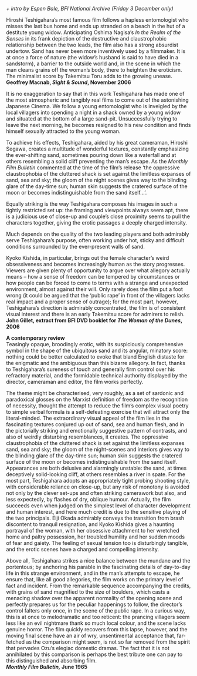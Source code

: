 
_+ intro by Espen Bale, BFI National Archive (Friday 3 December only)_

Hiroshi Teshigahara’s most famous film follows a hapless entomologist who misses the last bus home and ends up stranded on a beach in the hut of a destitute young widow. Anticipating Oshima Nagisa’s _In the Realm of the Senses_ in its frank depiction of the destructive and claustrophobic relationship between the two leads, the film also has a strong absurdist undertow. Sand has never been more inventively used by a filmmaker. It is at once a force of nature (the widow’s husband is said to have died in a sandstorm), a barrier to the outside world and, in the scene in which the man cleans grains off the woman’s body, there to heighten the eroticism. The minimalist score by Takemitsu Toru adds to the growing unease.
**Geoffrey Macnab, _Sight & Sound_, November 2006**<br>

It is no exaggeration to say that in this work Teshigahara has made one of the most atmospheric and tangibly real films to come out of the astonishing Japanese Cinema. We follow a young entomologist who is inveigled by the local villagers into spending a night in a shack owned by a young widow and situated at the bottom of a large sand-pit. Unsuccessfully trying to leave the next morning, he becomes resigned to his new condition and finds himself sexually attracted to the young woman.

To achieve his effects, Teshigahara, aided by his great cameraman, Hiroshi Segawa, creates a multitude of wonderful textures, constantly emphasizing the ever-shifting sand, sometimes pouring down like a waterfall and at others resembling a solid cliff preventing the man’s escape. As the _Monthly Film Bulletin_ commented at the time of the film’s release ‘the oppressive claustrophobia of the cluttered shack is set against the limitless expanses of sand, sea and sky; the gloom of the night scenes gives way to the blinding glare of the day-time sun; human skin suggests the cratered surface of the moon or becomes indistinguishable from the sand itself…’.

Equally striking is the way Teshigahara composes his images in such a tightly restricted set up: the framing and viewpoints always seem apt, there is a judicious use of close-up and couple’s close proximity seems to pull the characters together, giving the erotic passages a deeply charged intensity.

Much depends on the quality of the two leading players and both admirably serve Teshigahara’s purpose, often working under hot, sticky and difficult conditions surrounded by the ever-present walls of sand.

Kyoko Kishida, in particular, brings out the female character’s weird obsessiveness and becomes increasingly human as the story progresses. Viewers are given plenty of opportunity to argue over what allegory actually means – how a sense of freedom can be tempered by circumstances or how people can be forced to come to terms with a strange and unexpected environment, almost against their will. Only rarely does the film put a foot wrong (it could be argued that the ‘public rape’ in front of the villagers lacks real impact and a proper sense of outrage); for the most part, however, Teshigahara’s direction is admirably concentrated, the film is of consistent visual interest and there is an early Takemitsu score for admirers to relish.
**John Gillet, extract from BFI DVD booklet for _The Woman of the Dunes_, 2006**<br>

**A contemporary review**<br>
Teasingly opaque, broodingly erotic, with its suspiciously comprehensive symbol in the shape of the ubiquitous sand and its angular, minatory score: nothing could be better calculated to evoke that bland English distaste for the enigmatic and the ambiguous than this bizarre allegory. In fact, thanks to Teshigahara’s sureness of touch and generally firm control over his refractory material, and the formidable technical authority displayed by the director, cameraman and editor, the film works perfectly.

The theme might be characterised, very roughly, as a set of sardonic and paradoxical glosses on the Marxist definition of freedom as the recognition of necessity, thought the attempt to reduce the film’s complex visual poetry to simple verbal formula is a self-defeating exercise that will attract only the literal-minded. The extraordinary visual appeal of the film lies in the fascinating textures conjured up out of sand, sea and human flesh, and in the pictorially striking and emotionally suggestive pattern of contrasts, and also of weirdly disturbing resemblances, it creates. The oppressive claustrophobia of the cluttered shack is set against the limitless expanses sand, sea and sky; the gloom of the night-scenes and interiors gives way to the blinding glare of the day-time sun; human skin suggests the cratered surface of the moon or becomes indistinguishable from the sand itself. Appearances are both delusive and alarmingly unstable: the sand, at times deceptively solid-looking cliff, at others resembles a river in spate. For the most part, Teshigahara adopts an appropriately tight probing shooting style, with considerable reliance on close-up, but any risk of monotony is avoided not only by the clever set-ups and often striking camerawork but also, and less expectedly, by flashes of dry, oblique humour. Actually, the film succeeds even when judged on the simplest level of character development and human interest, and here much credit is due to the sensitive playing of the two principals. Eiji Okada admirably conveys the transition from brash discontent to tranquil resignation, and Kyoko Kishida gives a haunting portrayal of the woman, with her obsessive attachment to her wretched home and paltry possession, her troubled humility and her sudden moods of fear and gaiety. The feeling of sexual tension too is disturbingly tangible, and the erotic scenes have a charged and compelling intensity.

Above all, Teshigahara strikes a nice balance between the mundane and the portentous; by anchoring his parable in the fascinating details of day-to-day life in this strange environment, and in the man’s attempts to escape, he ensure that, like all good allegories, the film works on the primary level of fact and incident. From the remarkable sequence accompanying the credits, with grains of sand magnified to the size of boulders, which casts a menacing shadow over the apparent normality of the opening scene and perfectly prepares us for the peculiar happenings to follow, the director’s control falters only once, in the scene of the public rape. In a curious way, this is at once to melodramatic and too reticent: the prancing villagers seem less like an evil nightmare thank so much local colour, and the scene lacks genuine horror. The film quickly recovers from this lapse, however, and the moving final scene have an air of wry, unsentimental acceptance that, far-fetched as the comparison might seem, is not so far removed from the spirit that pervades Ozu’s elegiac domestic dramas. The fact that it is not annihilated by this comparison is perhaps the best tribute one can pay to this distinguished and absorbing film.<br>
**_Monthly Film Bulletin,_ June 1965** 
<!--stackedit_data:
eyJoaXN0b3J5IjpbMTI5MDIxNTk2M119
-->